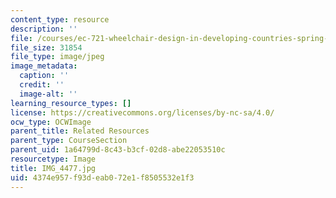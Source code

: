 ```yaml
---
content_type: resource
description: ''
file: /courses/ec-721-wheelchair-design-in-developing-countries-spring-2009/4374e957f93deab072e1f8505532e1f3_IMG_4477.jpg
file_size: 31854
file_type: image/jpeg
image_metadata:
  caption: ''
  credit: ''
  image-alt: ''
learning_resource_types: []
license: https://creativecommons.org/licenses/by-nc-sa/4.0/
ocw_type: OCWImage
parent_title: Related Resources
parent_type: CourseSection
parent_uid: 1a64799d-8c43-b3cf-02d8-abe22053510c
resourcetype: Image
title: IMG_4477.jpg
uid: 4374e957-f93d-eab0-72e1-f8505532e1f3
---
```

